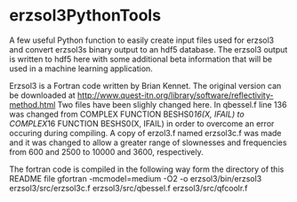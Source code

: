 # erzsol3PythonTools
A few useful Python function to easily create input files used for erzsol3 and convert erzsol3s binary output to an hdf5 database.
The erzsol3 output is written to hdf5 here with some additional beta information that will be used in a machine learning application.

Erzsol3 is a Fortran code written by Brian Kennet. The original version can be downloaded at http://www.quest-itn.org/library/software/reflectivity-method.html
Two files have been slighly changed here. In qbessel.f line 136 was changed from COMPLEX FUNCTION BESHS0*16(X, IFAIL) to  COMPLEX*16 FUNCTION BESHS0(X, IFAIL) in order to overcome an error occuring during compiling. A copy of erzol3.f named erzsol3c.f was made and it was changed to allow a greater range of slownesses and frequencies from 600 and 2500 to 10000 and 3600, respectively.

The fortran code is compiled in the following way form the directory of this README file
gfortran -mcmodel=medium -O2 -o erzsol3/bin/erzsol3 erzsol3/src/erzsol3c.f erzsol3/src/qbessel.f erzsol3/src/qfcoolr.f
